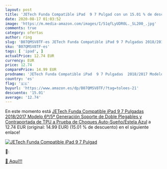 ```yaml
---
layout: post
title: 'JETech Funda Compatible iPad  9 7 Pulgad con un 15.01 % de descuento'
date: 2020-08-17 01:03:52
image: 'https://m.media-amazon.com/images/I/51qfLyUDR0L._SL200_.jpg'
comments: true
category: ofertas
author: ring
slug: 'B07QMSV8TF-es JETech Funda Compatible iPad 9 7 Pulgadas 2018/2017 Modelo...'
sku: 'B07QMSV8TF-es'
tags: [ 'ipad', ]
actualPrice: 12.74 EUR
currency: EUR
price: 12.74
comparePrice: 14.99 EUR
prodname: 'JETech Funda Compatible iPad  9 7 Pulgadas  2018/2017 Modelo  6ª/5ª Generación   Soporte de Doble Plegables y Contraportada de TPU a Prueba de Choques  Auto-Sueño/Estela  Azul'
country: 'es'
flag: '🇪🇸'
buyurl: 'https://www.amazon.es/dp/B07QMSV8TF/?tag=tolees-21'
descuento: '15.01'
average: '12.74'
---
```


En este momento está [JETech Funda Compatible iPad  9 7 Pulgadas  2018/2017 Modelo  6ª/5ª Generación   Soporte de Doble Plegables y Contraportada de TPU a Prueba de Choques  Auto-Sueño/Estela  Azul](https://www.amazon.es/dp/B07QMSV8TF/?tag=tolees-21) a 12.74 EUR (original: 14.99 EUR) (15.01 %  de descuento) en el siguiente enlace!

[![JETech Funda Compatible iPad  9 7 Pulgad](https://m.media-amazon.com/images/I/51qfLyUDR0L._SL200_.jpg)](https://www.amazon.es/dp/B07QMSV8TF/?tag=tolees-21)

🔎:


[🛒 Aquí!!!](https://www.amazon.es/dp/B07QMSV8TF/?tag=tolees-21)
